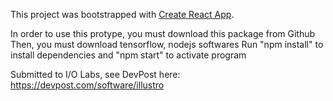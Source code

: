 This project was bootstrapped with [Create React App](https://github.com/facebook/create-react-app).

In order to use this protype, you must download this package from Github
Then, you must download tensorflow, nodejs softwares
Run "npm install" to install dependencies and "npm start" to activate program

Submitted to I/O Labs, see DevPost here: https://devpost.com/software/illustro
